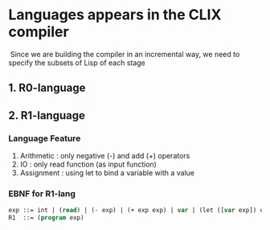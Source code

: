 # Languages appears in the CLIX compiler

​	Since we are building the compiler in an incremental way, we need to specify the subsets of Lisp of each stage

## 1. R0-language



## 2. R1-language

### Language Feature

1. Arithmetic : only negative (-) and add (+) operators
2. IO : only read function (as input function)
3. Assignment : using let to bind a variable with a value

### EBNF for R1-lang

```pascal
exp ::= int | (read) | (- exp) | (+ exp exp) | var | (let ([var exp]) exp)
R1  ::= (program exp)
```

